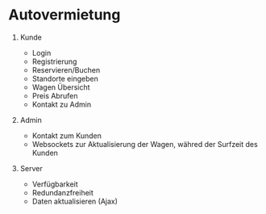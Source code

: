 Autovermietung
==============

1. Kunde
	- Login
	- Registrierung
	- Reservieren/Buchen
	- Standorte eingeben
	- Wagen Übersicht
	- Preis Abrufen
	- Kontakt zu Admin


	
2. Admin
	- Kontakt zum Kunden
	- Websockets zur Aktualisierung der Wagen, währed der Surfzeit des Kunden

3. Server
	- Verfügbarkeit
	- Redundanzfreiheit
	- Daten aktualisieren (Ajax)
